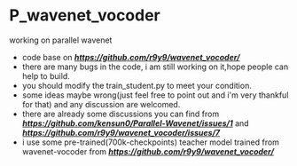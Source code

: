 # P_wavenet_vocoder
working on parallel wavenet
 - code base on ***https://github.com/r9y9/wavenet_vocoder/***
 - there are many bugs in the code, i am still working on it,hope people can help to build.
 - you should modify the train_student.py to meet your condition.
 - some ideas maybe wrong(just feel free to point out and i'm very thankful for that) and any discussion are welcomed.
 - there are already some discussions you can find from ***https://github.com/kensun0/Parallel-Wavenet/issues/1*** and ***https://github.com/r9y9/wavenet_vocoder/issues/7***
 - i use some pre-trained(700k-checkpoints) teacher model trained from wavenet-vocoder from ***https://github.com/r9y9/wavenet_vocoder/***
 
  
